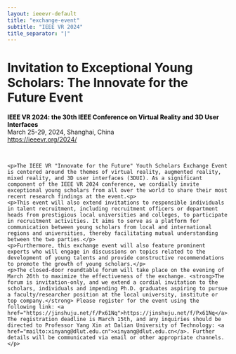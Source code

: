 ```yaml
---
layout: ieeevr-default
title: "exchange-event"
subtitle: "IEEE VR 2024"
title_separator: "|"
---
```

<style>
    <style>* {
        box-sizing: border-box;
    }

    .exhibitors-center {
        margin: auto;
        width: 90%;
    }

    .exhibitors-row {
        display: flex;
        background-color: #F5725E;
        border-radius: 10px;
        padding: 10px;
    }

    .exhibitors-column {
        flex: 50%;
        padding: 20px;
        position: relative;
    }

    .styled-table {
        border-collapse: collapse;
        margin: 25px 0;
        font-size: 0.8em;
        font-family: sans-serif;
        /*min-width: 400px;*/
        box-shadow: 0 0 20px rgba(0, 0, 0, 0.15);
        display: table;
    }

    .styled-table thead tr {
        background-color: #00aeef;
        color: #ffffff;
        text-align: left;
    }

    .styled-table th,
    .styled-table td {
        padding: 12px 15px;
    }

    .styled-table tbody tr {
        border-bottom: 1px solid #dddddd;
    }

    .styled-table tbody tr:nth-of-type(even) {
        background-color: #f3f3f3;
    }

    .styled-table tbody tr:last-of-type {
        border-bottom: 2px solid #00aeef;
    }

    .styled-table tbody tr.active-row {
        font-weight: bold;
        color: #00aeef;
    }

</style>

<div>
    <h1 id="cfp-conference">Invitation to Exceptional Young Scholars: The Innovate for the Future Event</h1>
    <p>
        <strong style="color: black">IEEE VR 2024: the 30th IEEE Conference on Virtual Reality and 3D User Interfaces </strong>
        <br>
        March 25-29, 2024, Shanghai, China
        <br>
        <a href="https://ieeevr.org/2024/">https://ieeevr.org/2024/</a>
    </p>
    <br />

    <p>The IEEE VR "Innovate for the Future" Youth Scholars Exchange Event is centered around the themes of virtual reality, augmented reality, mixed reality, and 3D user interfaces (3DUI). As a significant component of the IEEE VR 2024 conference, we cordially invite exceptional young scholars from all over the world to share their most recent research findings at the event.<p>
    <p>This event will also extend invitations to responsible individuals in talent recruitment, including recruitment officers or department heads from prestigious local universities and colleges, to participate in recruitment activities. It aims to serve as a platform for communication between young scholars from local and international regions and universities, thereby facilitating mutual understanding between the two parties.</p>
    <p>Furthermore, this exchange event will also feature prominent experts who will engage in discussions on topics related to the development of young talents and provide constructive recommendations to promote the growth of young scholars.</p>
    <p>The closed-door roundtable forum will take place on the evening of March 26th to maximize the effectiveness of the exchange. <strong>The forum is invitation-only, and we extend a cordial invitation to the scholars, individuals and impending Ph.D. graduates aspiring to pursue a faculty/researcher position at the local university, institute or top company.</strong> Please register for the event using the following link: <a href="https://jinshuju.net/f/Px61Nq">https://jinshuju.net/f/Px61Nq</a>. The registration deadline is March 15th, and any inquiries should be directed to Professor Yang Xin at Dalian University of Technology: <a href="mailto:xinyang@dlut.edu.cn">xinyang@dlut.edu.cn</a>. Further details will be communicated via email or other appropriate channels.</p>

<div>